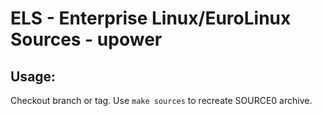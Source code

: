 # ELS - Enterprise Linux/EuroLinux Sources - upower
 
## Usage:
  Checkout branch or tag. Use `make sources` to recreate  SOURCE0 archive.
